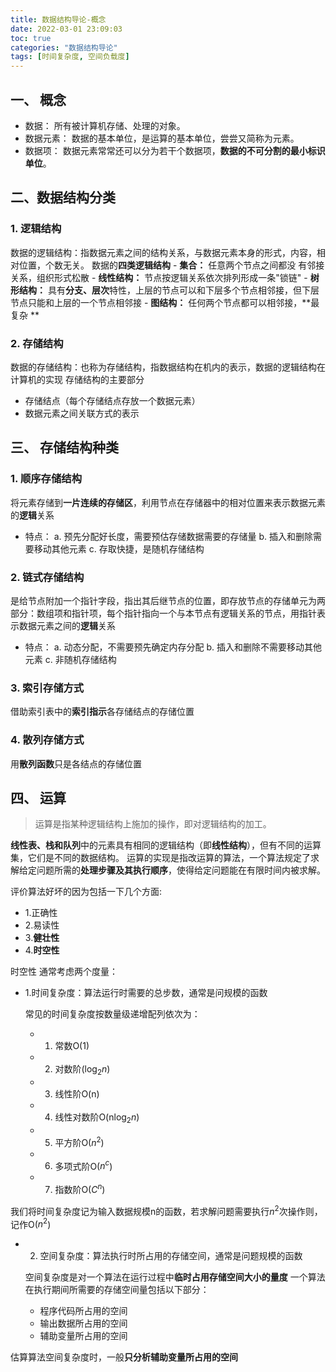 ```yaml
---
title: 数据结构导论-概念
date: 2022-03-01 23:09:03
toc: true
categories: "数据结构导论"
tags: [时间复杂度, 空间负载度]
---
```


## 一、 概念
   - 数据： 所有被计算机存储、处理的对象。
   - 数据元素： 数据的基本单位，是运算的基本单位，尝尝又简称为元素。
   - 数据项： 数据元素常常还可以分为若干个数据项，**数据的不可分割的最小标识单位**。

## 二、数据结构分类

### 1. 逻辑结构
 数据的逻辑结构：指数据元素之间的结构关系，与数据元素本身的形式，内容，相对位置，个数无关。
 数据的**四类逻辑结构**
    - **集合：** 任意两个节点之间都没 有邻接关系，组织形式松散
    - **线性结构：** 节点按逻辑关系依次排列形成一条"锁链"
    - **树形结构：** 具有**分支、层次**特性，上层的节点可以和下层多个节点相邻接，但下层节点只能和上层的一个节点相邻接
    - **图结构：** 任何两个节点都可以相邻接，**最复杂 **

### 2. 存储结构
数据的存储结构：也称为存储结构，指数据结构在机内的表示，数据的逻辑结构在计算机的实现
存储结构的主要部分
 - 存储结点（每个存储结点存放一个数据元素）
 - 数据元素之间关联方式的表示

## 三、 存储结构种类

### 1. 顺序存储结构
   将元素存储到**一片连续的存储区**，利用节点在存储器中的相对位置来表示数据元素的**逻辑**关系

   * 特点：
   a. 预先分配好长度，需要预估存储数据需要的存储量
   b. 插入和删除需要移动其他元素
   c. 存取快捷，是随机存储结构

### 2. 链式存储结构
   是给节点附加一个指针字段，指出其后继节点的位置，即存放节点的存储单元为两部分：数组项和指针项，每个指针指向一个与本节点有逻辑关系的节点，用指针表示数据元素之间的**逻辑**关系

   * 特点：
    a. 动态分配，不需要预先确定内存分配
    b. 插入和删除不需要移动其他元素
    c. 非随机存储结构

### 3. 索引存储方式
   借助索引表中的**索引指示**各存储结点的存储位置

### 4. 散列存储方式
   用**散列函数**只是各结点的存储位置
  
## 四、 运算
> 运算是指某种逻辑结构上施加的操作，即对逻辑结构的加工。

**线性表、栈和队列**中的元素具有相同的逻辑结构（即**线性结构**），但有不同的运算集，它们是不同的数据结构。
运算的实现是指改运算的算法，一个算法规定了求解给定问题所需的**处理步骤及其执行顺序**，使得给定问题能在有限时间内被求解。

评价算法好坏的因为包括一下几个方面:
   - 1.正确性 
   - 2.易读性
   - 3.**健壮性**
   - 4.**时空性**

时空性 通常考虑两个度量：
  - 1.时间复杂度：算法运行时需要的总步数，通常是问规模的函数
  
      常见的时间复杂度按数量级递增配列依次为：
      - 1. 常数O(1)
      - 2. 对数阶($\log_{2}n$)
      - 3. 线性阶O(n)
      - 4. 线性对数阶O(n$\log_{2}n$)
      - 5. 平方阶O($n^{2}$)
      - 6. 多项式阶O($n^{c}$)
      - 7. 指数阶O($C^{n}$)

我们将时间复杂度记为输入数据规模n的函数，若求解问题需要执行$n^{2}$次操作则，记作O($n^{2}$) 

  - 2. 空间复杂度：算法执行时所占用的存储空间，通常是问题规模的函数

      空间复杂度是对一个算法在运行过程中**临时占用存储空间大小的量度**
      一个算法在执行期间所需要的存储空间量包括以下部分：
      - 程序代码所占用的空间
      - 输出数据所占用的空间
      - 辅助变量所占用的空间 

   估算算法空间复杂度时，一般**只分析辅助变量所占用的空间**